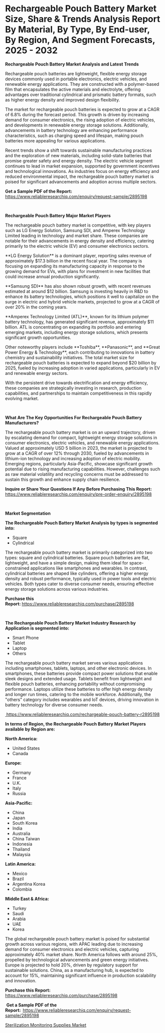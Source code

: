 <p><h1>Rechargeable Pouch Battery Market Size, Share & Trends Analysis Report By Material, By Type, By End-user, By Region, And Segment Forecasts, 2025 - 2032</h1></p><p><strong>Rechargeable Pouch Battery Market Analysis and Latest Trends</strong></p>
<p><p>Rechargeable pouch batteries are lightweight, flexible energy storage devices commonly used in portable electronics, electric vehicles, and renewable energy applications. They are constructed with a polymer-based film that encapsulates the active materials and electrolyte, offering advantages over traditional cylindrical and prismatic battery formats, such as higher energy density and improved design flexibility.</p><p>The market for rechargeable pouch batteries is expected to grow at a CAGR of 6.8% during the forecast period. This growth is driven by increasing demand for consumer electronics, the rising adoption of electric vehicles, and developments in renewable energy storage solutions. Additionally, advancements in battery technology are enhancing performance characteristics, such as charging speed and lifespan, making pouch batteries more appealing for various applications.</p><p>Recent trends show a shift towards sustainable manufacturing practices and the exploration of new materials, including solid-state batteries that promise greater safety and energy density. The electric vehicle segment continues to lead in market expansion, supported by government incentives and technological innovations. As industries focus on energy efficiency and reduced environmental impact, the rechargeable pouch battery market is poised for significant advancements and adoption across multiple sectors.</p></p>
<p><strong>Get a Sample PDF of the Report:&nbsp;</strong> <a href="https://www.reliableresearchiq.com/enquiry/request-sample/2895198?utm_campaign=2310&utm_medium=2&utm_source=Github&utm_content=ia&utm_term=15032025&utm_id=rechargeable-pouch-battery">https://www.reliableresearchiq.com/enquiry/request-sample/2895198</a></p>
<p>&nbsp;</p>
<p><strong>Rechargeable Pouch Battery Major Market Players</strong></p>
<p><p>The rechargeable pouch battery market is competitive, with key players such as LG Energy Solution, Samsung SDI, and Amperex Technology Limited leading in technology and market share. These companies are notable for their advancements in energy density and efficiency, catering primarily to the electric vehicle (EV) and consumer electronics sectors.</p><p>**LG Energy Solution** is a dominant player, reporting sales revenue of approximately $17.3 billion in the recent fiscal year. The company is focusing on expanding its manufacturing capacity in response to the growing demand for EVs, with plans for investment in new facilities that could increase annual production significantly.</p><p>**Samsung SDI** has also shown robust growth, with recent revenues estimated at around $12 billion. Samsung is investing heavily in R&D to enhance its battery technologies, which positions it well to capitalize on the surge in electric and hybrid vehicle markets, projected to grow at a CAGR of over 20% in the coming years.</p><p>**Amperex Technology Limited (ATL)**, known for its lithium polymer battery technology, has generated significant revenue, approximately $11 billion. ATL is concentrating on expanding its portfolio and entering emerging markets, including energy storage solutions, which presents significant growth opportunities.</p><p>Other noteworthy players include **Toshiba**, **Panasonic**, and **Great Power Energy & Technology**, each contributing to innovations in battery chemistry and sustainability initiatives. The total market size for rechargeable pouch batteries is expected to expand beyond $20 billion by 2025, fueled by increasing adoption in varied applications, particularly in EV and renewable energy sectors.</p><p>With the persistent drive towards electrification and energy efficiency, these companies are strategically investing in research, production capabilities, and partnerships to maintain competitiveness in this rapidly evolving market.</p></p>
<p>&nbsp;</p>
<p><strong>What Are The Key Opportunities For Rechargeable Pouch Battery Manufacturers?</strong></p>
<p><p>The rechargeable pouch battery market is on an upward trajectory, driven by escalating demand for compact, lightweight energy storage solutions in consumer electronics, electric vehicles, and renewable energy applications. Valued at approximately USD 5 billion in 2023, the market is projected to grow at a CAGR of over 12% through 2030, fueled by advancements in lithium-ion technology and increasing adoption of electric mobility. Emerging regions, particularly Asia-Pacific, showcase significant growth potential due to rising manufacturing capabilities. However, challenges such as raw material volatility and recycling concerns must be addressed to sustain this growth and enhance supply chain resilience.</p></p>
<p><strong>Inquire or Share Your Questions If Any Before Purchasing This Report:</strong> <a href="https://www.reliableresearchiq.com/enquiry/pre-order-enquiry/2895198?utm_campaign=2310&utm_medium=2&utm_source=Github&utm_content=ia&utm_term=15032025&utm_id=rechargeable-pouch-battery">https://www.reliableresearchiq.com/enquiry/pre-order-enquiry/2895198</a></p>
<p>&nbsp;</p>
<p><strong>Market Segmentation</strong></p>
<p><strong>The Rechargeable Pouch Battery Market Analysis by types is segmented into:</strong></p>
<p><ul><li>Square</li><li>Cylindrical</li></ul></p>
<p><p>The rechargeable pouch battery market is primarily categorized into two types: square and cylindrical batteries. Square pouch batteries are flat, lightweight, and have a simple design, making them ideal for space-constrained applications like smartphones and wearables. In contrast, cylindrical batteries are shaped like cylinders, offering a higher energy density and robust performance, typically used in power tools and electric vehicles. Both types cater to diverse consumer needs, ensuring effective energy storage solutions across various industries.</p></p>
<p><strong>Purchase this Report:&nbsp;</strong><a href="https://www.reliableresearchiq.com/purchase/2895198?utm_campaign=2310&utm_medium=2&utm_source=Github&utm_content=ia&utm_term=15032025&utm_id=rechargeable-pouch-battery">https://www.reliableresearchiq.com/purchase/2895198</a></p>
<p>&nbsp;</p>
<p><strong>The Rechargeable Pouch Battery Market Industry Research by Application is segmented into:</strong></p>
<p><ul><li>Smart Phone</li><li>Tablet</li><li>Laptop</li><li>Others</li></ul></p>
<p><p>The rechargeable pouch battery market serves various applications including smartphones, tablets, laptops, and other electronic devices. In smartphones, these batteries provide compact power solutions that enable sleek designs and extended usage. Tablets benefit from lightweight and flexible pouch batteries, enhancing portability without compromising performance. Laptops utilize these batteries to offer high energy density and longer run times, catering to the mobile workforce. Additionally, the "others" category includes wearables and IoT devices, driving innovation in battery technology for diverse consumer needs.</p></p>
<p><a href="https://www.reliableresearchiq.com/rechargeable-pouch-battery-r2895198?utm_campaign=2310&utm_medium=2&utm_source=Github&utm_content=ia&utm_term=15032025&utm_id=rechargeable-pouch-battery">&nbsp;https://www.reliableresearchiq.com/rechargeable-pouch-battery-r2895198</a></p>
<p><strong>In terms of Region, the Rechargeable Pouch Battery Market Players available by Region are:</strong></p>
<p>
    <p> <strong> North America: </strong>
        <ul>
            <li>United States</li>
            <li>Canada</li>
        </ul>
        </p> 
    <p> <strong> Europe: </strong>
        <ul>
            <li>Germany</li>
            <li>France</li>
            <li>U.K.</li>
            <li>Italy</li>
            <li>Russia</li>
        </ul>
        </p> 
    <p> <strong> Asia-Pacific: </strong>
        <ul>
            <li>China</li>
            <li>Japan</li>
            <li>South Korea</li>
            <li>India</li>
            <li>Australia</li>
            <li>China Taiwan</li>
            <li>Indonesia</li>
            <li>Thailand</li>
            <li>Malaysia</li>
        </ul>
        </p> 
    <p> <strong> Latin America: </strong>
        <ul>
            <li>Mexico</li>
            <li>Brazil</li>
            <li>Argentina Korea</li>
            <li>Colombia</li>
        </ul>
        </p> 
    <p> <strong> Middle East & Africa: </strong>
        <ul>
            <li>Turkey</li>
            <li>Saudi</li>
            <li>Arabia</li>
            <li>UAE</li>
            <li>Korea</li>
        </ul>
    </p>
    </p>
<p><p>The global rechargeable pouch battery market is poised for substantial growth across various regions, with APAC leading due to increasing demand for consumer electronics and electric vehicles, capturing approximately 40% market share. North America follows with around 25%, propelled by technological advancements and green energy initiatives. Europe is projected to hold 20%, driven by regulatory support for sustainable solutions. China, as a manufacturing hub, is expected to account for 15%, maintaining significant influence in production scalability and innovation.</p></p>
<p><strong>Purchase this Report: </strong><a href="https://www.reliableresearchiq.com/purchase/2895198?utm_campaign=2310&utm_medium=2&utm_source=Github&utm_content=ia&utm_term=15032025&utm_id=rechargeable-pouch-battery">https://www.reliableresearchiq.com/purchase/2895198</a></p>
<p>&nbsp;<strong>Get a Sample PDF of the Report:&nbsp;&nbsp;</strong><a href="https://www.reliableresearchiq.com/enquiry/request-sample/2895198?utm_campaign=2310&utm_medium=2&utm_source=Github&utm_content=ia&utm_term=15032025&utm_id=rechargeable-pouch-battery">https://www.reliableresearchiq.com/enquiry/request-sample/2895198</a></p>
<p><strong></strong></p>
<p><p><a href="https://github.com/edacruz6/Market-Research-Report-List-1/blob/main/sterilization-monitoring-supplies-market.md?utm_campaign=2310&utm_medium=2&utm_source=Github&utm_content=ia&utm_term=15032025&utm_id=rechargeable-pouch-battery">Sterilization Monitoring Supplies Market</a></p></p>